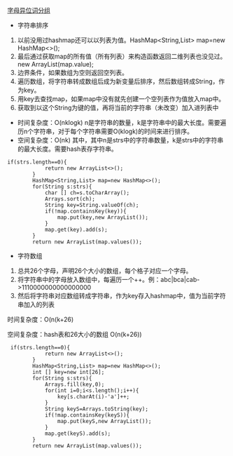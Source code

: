 [字母异位词分组](https://leetcode-cn.com/problems/group-anagrams/)

* 字符串排序

1. 以前没用过hashmap还可以以列表为值。HashMap<String,List> map=new HashMap<>();
2. 最后通过获取map的所有值（所有列表）来构造函数返回二维列表也没见过。new ArrayList(map.value);
3. 边界条件，如果数组为空则返回空列表。
4. 遍历数组，将字符串转成数组后成为新变量后排序，然后数组转成String，作为key。
5. 用key去查找map，如果map中没有就先创建一个空列表作为值放入map中。
6. 获取到以这个String为键的值，再将当前的字符串（未改变）加入进列表中

* 时间复杂度：O(nklogk) n是字符串的数量，k是字符串中的最大长度。需要遍历n个字符串，对于每个字符串需要O(klogk)的时间来进行排序。
* 空间复杂度：O(nk) 其中，其中n是strs中的字符串数量，k是strs中的字符串的最大长度。需要hash表存字符串。

```
if(strs.length==0){
            return new ArrayList<>();
        }
        HashMap<String,List> map=new HashMap<>();
        for(String s:strs){
            char [] ch=s.toCharArray();
            Arrays.sort(ch);
            String key=String.valueOf(ch);
            if(!map.containsKey(key)){
                map.put(key,new ArrayList());
            }
            map.get(key).add(s);
        }
        return new ArrayList(map.values());
```

* 字符数组

1. 总共26个字母，声明26个大小的数组，每个格子对应一个字母。
2. 将字符串中的字母放入数组中，每遍历一个++。例：abc|bca|cab->1110000000000000000
3. 然后将字符串对应数组转成字符串，作为key存入hashmap中，值为当前字符串加入的列表

时间复杂度：O(n(k+26)

空间复杂度：hash表和26大小的数组 O(n(k+26))

```
 if(strs.length==0){
            return new ArrayList<>();
        }
        HashMap<String,List> map=new HashMap<>();
        int [] key=new int[26];
        for(String s:strs){
            Arrays.fill(key,0);
            for(int i=0;i<s.length();i++){
                key[s.charAt(i)-'a']++;
            }
            String keyS=Arrays.toString(key);
            if(!map.containsKey(keyS)){
                map.put(keyS,new ArrayList());
            }
            map.get(keyS).add(s);
        }
        return new ArrayList(map.values());
```
